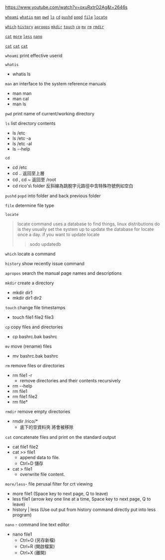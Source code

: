https://www.youtube.com/watch?v=oxuRxtrO2Ag&t=2646s

<a href="#whoami">`whoami`</a>
<a href="#whatis">`whatis`</a>
<a href="#man">`man`</a>
<a href="#pwd">`pwd`</a>
<a href="#ls">`ls`</a>
<a href="#cd">`cd`</a>
<a href="#pushd">`pushd`</a>
<a href="#popd">`popd`</a>
<a href="#file">`file`</a>
<a href="#locate">`locate`</a>

<a href="#which">`which`</a>
<a href="#history">`history`</a>
<a href="#apropos">`apropos`</a>
<a href="#mkdir">`mkdir`</a>
<a href="#touch">`touch`</a>
<a href="#cp">`cp`</a>
<a href="#mv">`mv`</a>
<a href="#rm">`rm`</a>
<a href="#rmdir">`rmdir`</a>

<a href="#cat">`cat`</a>
<a href="#more">`more`</a>
<a href="#less">`less`</a>
<a href="#nano">`nano`</a>

<a href="#目标内容">`cat`</a>
<a href="#目标内容">`cat`</a>
<a href="#目标内容">`cat`</a>

<div id="whoami"></div>

`whoami` print effective userid 

`whatis`
- whatis ls

`man` an interface to the system reference manuals
- man man
- man cal
- man ls

`pwd` print name of current/working directory


`ls` list directory contents
- ls /etc
- ls /etc -a
- ls /etc -al
- ls --help

`cd`
- cd /etc
- cd .. 返回至上層
- cd , cd ~ 返回至 /root
- cd rico's\\ folder 反斜線為跳脫字元路徑中含特殊符號例如空白


`pushd` `popd` into folder and back previous folder

`file` determine file type

`locate`

>locate command uses a database to find things,
linux distributions do is they usually set the system up to update the database for locate once a day. if you want to update locate
> >sodo updatedb

`which` locate a command

`history` show recently issue command

`apropos` search the manual page names and descriptions

`mkdir` create a directory
- mkdir dir1
- mkdir dir1 dir2

`touch` change file timestamps
- touch file1 file2 file3

`cp` copy files and directories
- cp bashrc.bak bashrc

`mv` move (rename) files
- mv bashrc.bak bashrc

`rm` remove files or directories
- rm file1 -r  
  - remove directories and their contents recursively
- rm --help
- rm file1
- rm file1 file2
- rm file*

`rmdir` remove empty directories
- rmdir /rico/* 
   - 底下的空資料夾 將會被移除

`cat` concatenate files and print on the standard output
- cat file1 file2
- cat >> file1
  - append data to file.
  - Ctrl+D 儲存
- cat > file1
  - overwrite file content.

`more/less`- file perusal filter for crt viewing
- more file1 (Space key to next page, Q to leave)
- less file1 (arrow key one line at a time, Space key to next page, Q to leave)
- history | less (Use out put from history command directly put into less program)

<div id="nano"></div>

`nano` - command line text editor
- nano file1
  - Ctrl+O (另存新檔)
  - Ctrl+R (開啟檔案)
  - Ctrl+X (離開)
